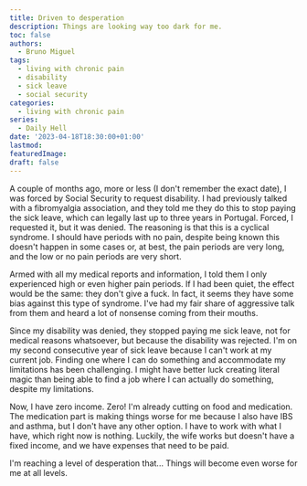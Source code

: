 ```yaml
---
title: Driven to desperation
description: Things are looking way too dark for me.
toc: false
authors:
  - Bruno Miguel
tags:
  - living with chronic pain
  - disability
  - sick leave
  - social security
categories:
  - living with chronic pain
series:
  - Daily Hell
date: '2023-04-18T18:30:00+01:00'
lastmod:
featuredImage:
draft: false
---
```

A couple of months ago, more or less (I don't remember the exact date), I was forced by Social Security to request disability. I had previously talked with a fibromyalgia association, and they told me they do this to stop paying the sick leave, which can legally last up to three years in Portugal. Forced, I requested it, but it was denied. The reasoning is that this is a cyclical syndrome. I should have periods with no pain, despite being known this doesn't happen in some cases or, at best, the pain periods are very long, and the low or no pain periods are very short.

Armed with all my medical reports and information, I told them I only experienced high or even higher pain periods. If I had been quiet, the effect would be the same: they don't give a fuck. In fact, it seems they have some bias against this type of syndrome. I've had my fair share of aggressive talk from them and heard a lot of nonsense coming from their mouths.

Since my disability was denied, they stopped paying me sick leave, not for medical reasons whatsoever, but because the disability was rejected. I'm on my second consecutive year of sick leave because I can't work at my current job. Finding one where I can do something and accommodate my limitations has been challenging. I might have better luck creating literal magic than being able to find a job where I can actually do something, despite my limitations.

Now, I have zero income. Zero! I'm already cutting on food and medication. The medication part is making things worse for me because I also have IBS and asthma, but I don't have any other option. I have to work with what I have, which right now is nothing. Luckily, the wife works but doesn't have a fixed income, and we have expenses that need to be paid.

I'm reaching a level of desperation that... Things will become even worse for me at all levels.
